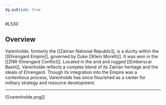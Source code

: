 ```yaml
---
dg-publish: true
---
```

#L530
## Overview

Varenholde, formerly the [[Zatrian National Republic]], is a duchy within the [[Ehrengard Empire]], governed by Duke [[Klein Moretti]]. It was won in the [[ZNR-Ehrengard Conflict]]. Located in the arid and rugged [[Emberscar Basin]], Varenholde reflects a complex blend of its Zatrian heritage and the ideals of Ehrengard. Though its integration into the Empire was a contentious process, Varenholde has since flourished as a center for military strategy and resource development.

---

![[varenholde.png]]